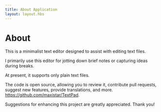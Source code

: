 ```yaml
---
title: About Application
layout: layout.hbs
---
```


# About

This is a minimalist text editor designed to assist with editing text files.

I primarily use this editor for jotting down brief notes or capturing ideas during breaks.

At present, it supports only plain text files.

The code is open source, allowing you to review it, contribute pull requests, suggest new features, provide translations, and more. https://github.com/maxistar/TextPad.

Suggestions for enhancing this project are greatly appreciated. Thank you!
